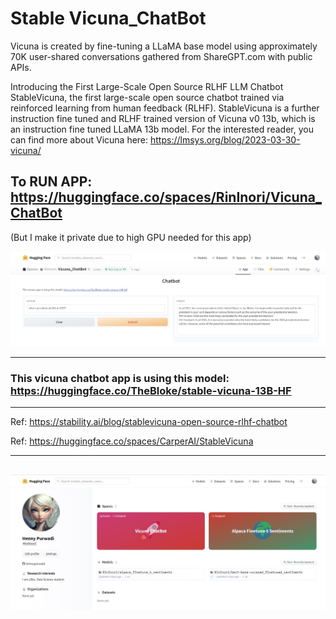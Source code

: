 # Stable Vicuna_ChatBot
Vicuna is created by fine-tuning a LLaMA base model using approximately 70K user-shared conversations gathered from ShareGPT.com with public APIs. 

Introducing the First Large-Scale Open Source RLHF LLM Chatbot
StableVicuna, the first large-scale open source chatbot trained via reinforced learning from human feedback (RLHF). StableVicuna is a further instruction fine tuned and RLHF trained version of Vicuna v0 13b, which is an instruction fine tuned LLaMA 13b model. For the interested reader, you can find more about Vicuna here: https://lmsys.org/blog/2023-03-30-vicuna/

## To RUN APP: https://huggingface.co/spaces/RinInori/Vicuna_ChatBot

(But I make it private due to high GPU needed for this app)

![Image description](https://github.com/hennypurwadi/Vicuna_ChatBot/blob/main/Vicuna_app_answer.jpg?raw=true)

------
### This vicuna chatbot app is using this model: https://huggingface.co/TheBloke/stable-vicuna-13B-HF

-----

Ref: https://stability.ai/blog/stablevicuna-open-source-rlhf-chatbot

Ref: https://huggingface.co/spaces/CarperAI/StableVicuna

---
![Image description](https://github.com/hennypurwadi/Vicuna_ChatBot/blob/main/vicunaspace.jpg?raw=true)
---



